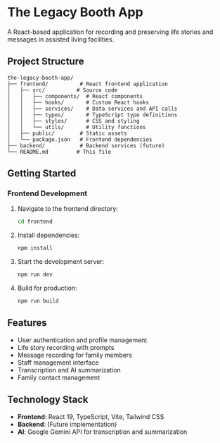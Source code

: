 # The Legacy Booth App

A React-based application for recording and preserving life stories and messages in assisted living facilities.

## Project Structure

```
the-legacy-booth-app/
├── frontend/          # React frontend application
│   ├── src/          # Source code
│   │   ├── components/  # React components
│   │   ├── hooks/       # Custom React hooks
│   │   ├── services/    # Data services and API calls
│   │   ├── types/       # TypeScript type definitions
│   │   ├── styles/      # CSS and styling
│   │   └── utils/       # Utility functions
│   ├── public/        # Static assets
│   └── package.json   # Frontend dependencies
├── backend/           # Backend services (future)
└── README.md         # This file
```

## Getting Started

### Frontend Development

1. Navigate to the frontend directory:
   ```bash
   cd frontend
   ```

2. Install dependencies:
   ```bash
   npm install
   ```

3. Start the development server:
   ```bash
   npm run dev
   ```

4. Build for production:
   ```bash
   npm run build
   ```

## Features

- User authentication and profile management
- Life story recording with prompts
- Message recording for family members
- Staff management interface
- Transcription and AI summarization
- Family contact management

## Technology Stack

- **Frontend**: React 19, TypeScript, Vite, Tailwind CSS
- **Backend**: (Future implementation)
- **AI**: Google Gemini API for transcription and summarization
